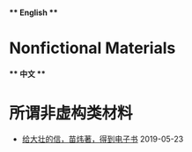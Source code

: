<!-- tabs:start -->

#### ** English **

# Nonfictional Materials

#### ** 中文 **

# 所谓非虚构类材料

<!-- tabs:end -->

- [给大壮的信，苗炜著，得到电子书](./_posts/letters-to-da-zhuang-01.md "给大壮的信，苗炜著，得到电子书") 2019-05-23
